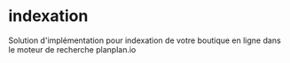 # indexation
Solution d'implémentation pour indexation de votre boutique en ligne dans le moteur de recherche planplan.io
